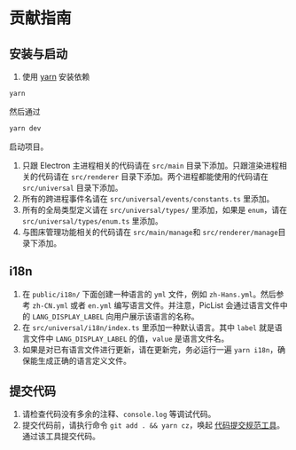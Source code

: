# 贡献指南

## 安装与启动

1. 使用 [yarn](https://yarnpkg.com/) 安装依赖

```bash
yarn
```

然后通过

```bash
yarn dev
```

启动项目。

1. 只跟 Electron 主进程相关的代码请在 `src/main` 目录下添加。只跟渲染进程相关的代码请在 `src/renderer` 目录下添加。两个进程都能使用的代码请在 `src/universal` 目录下添加。
2. 所有的跨进程事件名请在 `src/universal/events/constants.ts` 里添加。
3. 所有的全局类型定义请在 `src/universal/types/` 里添加，如果是 `enum`，请在 `src/universal/types/enum.ts` 里添加。
4. 与图床管理功能相关的代码请在 `src/main/manage`和 `src/renderer/manage`目录下添加。

## i18n

1. 在 `public/i18n/` 下面创建一种语言的 `yml` 文件，例如 `zh-Hans.yml`。然后参考 `zh-CN.yml` 或者 `en.yml` 编写语言文件。并注意，PicList 会通过语言文件中的 `LANG_DISPLAY_LABEL` 向用户展示该语言的名称。
2. 在 `src/universal/i18n/index.ts` 里添加一种默认语言。其中 `label` 就是语言文件中 `LANG_DISPLAY_LABEL` 的值，`value` 是语言文件名。
3. 如果是对已有语言文件进行更新，请在更新完，务必运行一遍 `yarn i18n`，确保能生成正确的语言定义文件。

## 提交代码

1. 请检查代码没有多余的注释、`console.log` 等调试代码。
2. 提交代码前，请执行命令 `git add . && yarn cz`，唤起 [代码提交规范工具](https://github.com/Kuingsmile/node-bump-version)。通过该工具提交代码。
